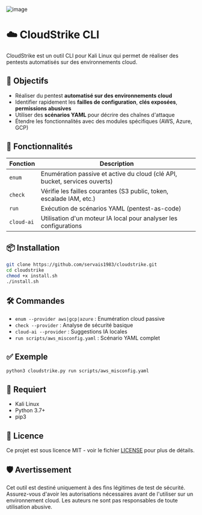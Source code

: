 ![image](https://github.com/user-attachments/assets/f8bcece5-3966-4439-9c80-354e1fcb6728)


# ☁️ CloudStrike CLI

CloudStrike est un outil CLI pour Kali Linux qui permet de réaliser des pentests automatisés sur des environnements cloud.

## 🎯 Objectifs

* Réaliser du pentest **automatisé sur des environnements cloud**
* Identifier rapidement les **failles de configuration**, **clés exposées**, **permissions abusives**
* Utiliser des **scénarios YAML** pour décrire des chaînes d'attaque
* Étendre les fonctionnalités avec des modules spécifiques (AWS, Azure, GCP)

## 🧠 Fonctionnalités

| Fonction | Description |
| ----- | ----- |
| `enum` | Enumération passive et active du cloud (clé API, bucket, services ouverts) |
| `check` | Vérifie les failles courantes (S3 public, token, escalade IAM, etc.) |
| `run` | Exécution de scénarios YAML (pentest-as-code) |
| `cloud-ai` | Utilisation d'un moteur IA local pour analyser les configurations |

## 📦 Installation

```bash
git clone https://github.com/servais1983/cloudstrike.git
cd cloudstrike
chmod +x install.sh
./install.sh
```

## 🛠️ Commandes

* `enum --provider aws|gcp|azure` : Enumération cloud passive
* `check --provider` : Analyse de sécurité basique
* `cloud-ai --provider` : Suggestions IA locales
* `run scripts/aws_misconfig.yaml` : Scénario YAML complet

## ✅ Exemple

```bash
python3 cloudstrike.py run scripts/aws_misconfig.yaml
```

## 🔧 Requiert

- Kali Linux
- Python 3.7+
- pip3

## 📝 Licence

Ce projet est sous licence MIT - voir le fichier [LICENSE](LICENSE) pour plus de détails.

## 🛡️ Avertissement

Cet outil est destiné uniquement à des fins légitimes de test de sécurité. Assurez-vous d'avoir les autorisations nécessaires avant de l'utiliser sur un environnement cloud. Les auteurs ne sont pas responsables de toute utilisation abusive.
